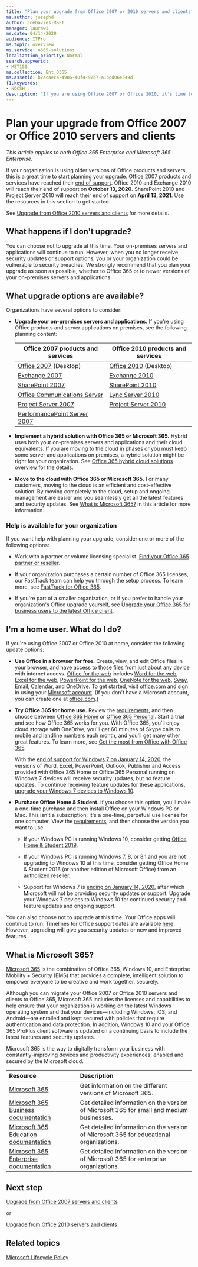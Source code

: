 ```yaml
---
title: "Plan your upgrade from Office 2007 or 2010 servers and clients"
ms.author: josephd
author: JoeDavies-MSFT
manager: laurawi
ms.date: 04/14/2020
audience: ITPro
ms.topic: overview
ms.service: o365-solutions
localization_priority: Normal
search.appverid:
- MET150
ms.collection: Ent_O365
ms.assetid: b2acaeca-4986-40f4-92b7-a1bdd06e549d
f1.keywords:
- NOCSH
description: "If you are using Office 2007 or Office 2010, it's time to plan your upgrade. Don't be stuck with outdated and unsupported apps and servers. Use these resources to get started with your plan."
---
```


# Plan your upgrade from Office 2007 or Office 2010 servers and clients

*This article applies to both Office 365 Enterprise and Microsoft 365 Enterprise.*

If your organization is using older versions of Office products and servers, this is a great time to start planning your upgrade. Office 2007 products and services have reached their [end of support](upgrade-from-office-2007-servers-and-products.md). Office 2010 and Exchange 2010 will reach their end of support on **October 13, 2020**. SharePoint 2010 and Project Server 2010 will reach their end of support on **April 13, 2021**. Use the resources in this section to get started.

See [Upgrade from Office 2010 servers and clients](upgrade-from-office-2010-servers-and-products.md) for more details.

## What happens if I don't upgrade?

You can choose not to upgrade at this time. Your on-premises servers and applications will continue to run. However, when you no longer receive security updates or support options, you or your organization could be vulnerable to security breaches. We strongly recommend that you plan your upgrade as soon as possible, whether to Office 365 or to newer versions of your on-premises servers and applications.

## What upgrade options are available?      

Organizations have several options to consider:

- **Upgrade your on-premises servers and applications.** If you're using Office products and server applications on premises, see the following planning content:<br/> 

    
    |Office 2007 products and services  |Office 2010 products and services  |
    |---------|---------|
    |[Office 2007](https://docs.microsoft.com/DeployOffice/office-2007-end-support-roadmap) (Desktop) | [Office 2010](https://docs.microsoft.com/DeployOffice/office-2010-end-support-roadmap) (Desktop) |
    |[Exchange 2007](exchange-2007-end-of-support.md) |[Exchange 2010](exchange-2010-end-of-support.md) |
    |[SharePoint 2007](sharepoint-2007-end-of-support.md) |[SharePoint 2010](upgrade-from-sharepoint-2010.md) |
    |[Office Communications Server](https://docs.microsoft.com/skypeforbusiness/plan-your-deployment/upgrade) |[Lync Server 2010](https://docs.microsoft.com/skypeforbusiness/plan-your-deployment/upgrade) |
    |[Project Server 2007](project-server-2007-end-of-support.md) |[Project Server 2010](project-server-2010-end-of-support.md) |
    |[PerformancePoint Server 2007](pps-2007-end-of-support.md) | |
 
- **Implement a hybrid solution with Office 365 or Microsoft 365.** Hybrid uses both your on-premises servers and applications and their cloud equivalents. If you are moving to the cloud in phases or you must keep some server and applications on premises, a hybrid solution might be right for your organization. See [Office 365 hybrid cloud solutions overview](hybrid-cloud-overview.md) for the details. 
    
- **Move to the cloud with Office 365 or Microsoft 365.** For many customers, moving to the cloud is an efficient and cost-effective solution. By moving completely to the cloud, setup and ongoing management are easier and you seamlessly get all the latest features and security updates. See [What is Microsoft 365?](#what-is-microsoft-365) in this article for more information.
    
### Help is available for your organization

If you want help with planning your upgrade, consider one or more of the following options:

- Work with a partner or volume licensing specialist. [Find your Office 365 partner or reseller](https://support.office.com/article/b6c18a9b-2aed-4c84-9d75-af709160258c.aspx). 

- If your organization purchases a certain number of Office 365 licenses, our FastTrack team can help you through the setup process. To learn more, see [FastTrack for Office 365](https://www.microsoft.com/fasttrack/microsoft-365/office-365).

- If you're part of a smaller organization, or if you prefer to handle your organization's Office upgrade yourself, see [Upgrade your Office 365 for business users to the latest Office client](https://docs.microsoft.com/office365/admin/setup/upgrade-users-to-latest-office-client). 
  
## I'm a home user. What do I do?

If you're using Office 2007 or Office 2010 at home, consider the following update options:

- **Use Office in a browser for free.** Create, view, and edit Office files in your browser, and have access to those files from just about any device with internet access. [Office for the web](https://products.office.com/office-online/documents-spreadsheets-presentations-office-online) includes [Word for the web](https://go.microsoft.com/fwlink/p/?linkid=746664), [Excel for the web](https://go.microsoft.com/fwlink/p/?linkid=746665), [PowerPoint for the web](https://go.microsoft.com/fwlink/p/?linkid=746666), [OneNote for the web](https://go.microsoft.com/fwlink/p/?linkid=746674), [Sway](https://go.microsoft.com/fwlink/p/?linkid=746675), [Email](https://go.microsoft.com/fwlink/p/?linkid=746676), [Calendar](https://go.microsoft.com/fwlink/p/?linkid=746678), and [OneDrive](https://go.microsoft.com/fwlink/p/?linkid=746679). To get started, visit [office.com](https://office.com) and sign in using your [Microsoft account](https://account.microsoft.com/account). (If you don't have a Microsoft account, you can create one at [office.com](https://office.com).)

- **Try Office 365 for home use.** Review the [requirements](https://www.microsoft.com/p/office-365-home/cfq7ttc0k5dm?rtc=1&activetab=pivot:techspecstab), and then choose between [Office 365 Home](https://www.microsoft.com/p/office-365-home/cfq7ttc0k5dm) or [Office 365 Personal](https://www.microsoft.com/p/office-365-personal/cfq7ttc0k5bf). Start a trial and see how Office 365 works for you. With Office 365, you'll enjoy cloud storage with OneDrive, you'll get 60 minutes of Skype calls to mobile and landline numbers each month, and you'll get many other great features. To learn more, see [Get the most from Office with Office 365](https://products.office.com/compare-all-microsoft-office-products?&activetab=tab%3aprimaryr1).

   With the [end of support for Windows 7 on January 14, 2020](https://www.microsoft.com/windowsforbusiness/end-of-windows-7-support), the versions of Word, Excel, PowerPoint, Outlook, Publisher and Access provided with Office 365 Home or Office 365 Personal running on Windows 7 devices will receive security updates, but no feature updates. To continue receiving feature updates for these applications, [upgrade your Windows 7 devices to Windows 10](https://support.microsoft.com/help/12435/windows-10-upgrade-faq).
    
- **Purchase Office Home &amp; Student.** If you choose this option, you'll make a one-time purchase and then install Office on your Windows PC or Mac. This isn't a subscription; it's a one-time, perpetual use license for one computer. View the [requirements](https://office.com/systemrequirements), and then choose the version you want to use.

    - If your Windows PC is running Windows 10, consider getting [Office Home & Student 2019](https://www.microsoft.com/p/office-home-student-2019/cfq7ttc0k7c8).

    - If your Windows PC is running Windows 7, 8, or 8.1 and you are not upgrading to Windows 10 at this time, consider getting Office Home & Student 2016 (or another edition of Microsoft Office) from an authorized reseller.
     
     - Support for Windows 7 is [ending on January 14, 2020](https://www.microsoft.com/windowsforbusiness/end-of-windows-7-support), after which Microsoft will not be providing security updates or support. Upgrade your Windows 7 devices to Windows 10 for continued security and feature updates and ongoing support.

You can also choose not to upgrade at this time. Your Office apps will continue to run. Timelines for Office support dates are available [here](https://go.microsoft.com/fwlink/p/?linkid=2085724). However, upgrading will give you security updates or new and improved features.
   
## What is Microsoft 365?

[Microsoft 365](https://www.microsoft.com/microsoft-365) is the combination of Office 365, Windows 10, and Enterprise Mobility + Security (EMS) that provides a complete, intelligent solution to empower everyone to be creative and work together, securely. 
  
Although you can migrate your Office 2007 or Office 2010 servers and clients to Office 365, Microsoft 365 includes the licenses and capabilities to help ensure that your organization is working on the latest Windows operating system and that your devices—including Windows, iOS, and Android—are enrolled and kept secured with policies that require authentication and data protection. In addition, Windows 10 and your Office 365 ProPlus client software is updated on a continuing basis to include the latest features and security updates.
  
Microsoft 365 is the way to digitally transform your business with constantly-improving devices and productivity experiences, enabled and secured by the Microsoft cloud.
  
|**Resource**|**Description**|
|:-----|:-----|
|[Microsoft 365](https://www.microsoft.com/microsoft-365) <br/> |Get information on the different versions of Microsoft 365.  <br/> |
|[Microsoft 365 Business documentation](https://docs.microsoft.com/microsoft-365/business/) <br/> |Get detailed information on the version of Microsoft 365 for small and medium businesses.  <br/> |
|[Microsoft 365 Education documentation](https://docs.microsoft.com/microsoft-365/education/) <br/> |Get detailed information on the version of Microsoft 365 for educational organizations.  <br/> |
|[Microsoft 365 Enterprise documentation](https://docs.microsoft.com/microsoft-365/enterprise/) <br/> |Get detailed information on the version of Microsoft 365 for enterprise organizations.  <br/> |

## Next step

[Upgrade from Office 2007 servers and clients](upgrade-from-office-2007-servers-and-products.md)

or

[Upgrade from Office 2010 servers and clients](upgrade-from-office-2010-servers-and-products.md)
   
## Related topics
  
[Microsoft Lifecycle Policy](https://go.microsoft.com/fwlink/?linkid=865200)
